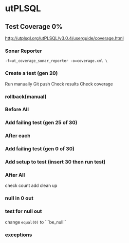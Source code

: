 # utPLSQL
## Test Coverage 0%
http://utplsql.org/utPLSQL/v3.0.4/userguide/coverage.html
### Sonar Reporter
```
-f=ut_coverage_sonar_reporter -o=coverage.xml \
```

### Create a test (gen 20)
Run manually
Git push
Check results
Check coverage

### rollback(manual)

### Before All

### Add failing test (gen 25 of 30)

### After each

### Add failing test (gen 0 of 30)

### Add setup to test (insert 30 then run test)

### After All
check count
add clean up


### null in 0 out
### test for null out
change ```equal(0)``` to ```be_null``

### exceptions
